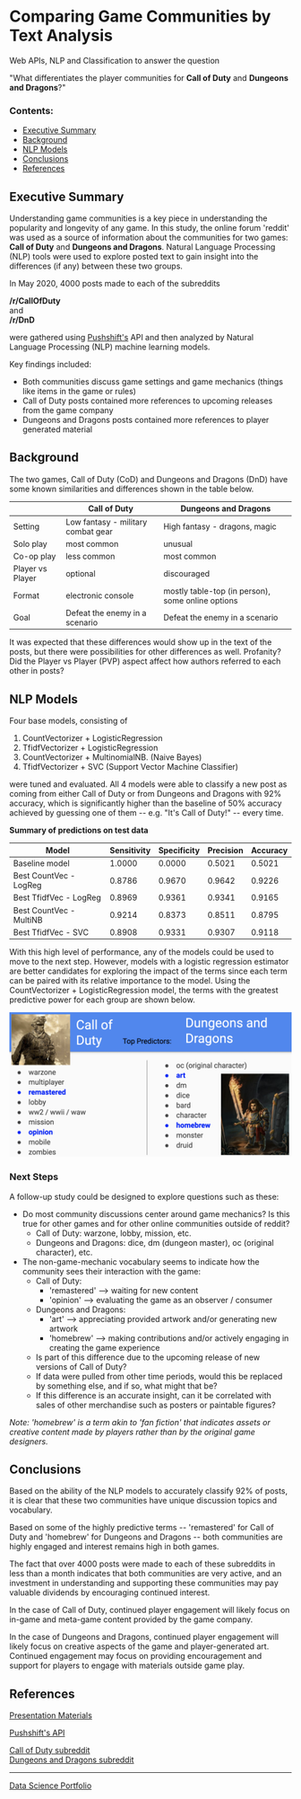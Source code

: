 # Comparing Game Communities by Text Analysis

Web APIs, NLP and Classification to answer the question

"What differentiates the player communities for **Call of Duty** and **Dungeons and Dragons**?"

### Contents:
- [Executive Summary](#Executive-Summary)
- [Background](#Background)
- [NLP Models](#NLP-Models)
- [Conclusions](#Conclusions)
- [References](#References)


## Executive Summary

Understanding game communities is a key piece in understanding the popularity and longevity of any game. In this study, the online forum 'reddit' was used as a source of information about the communities for two games: **Call of Duty** and **Dungeons and Dragons**. Natural Language Processing (NLP) tools were used to explore posted text to gain insight into the differences (if any) between these two groups.

In May 2020, 4000 posts made to each of the subreddits

**/r/CallOfDuty**    
       and   
**/r/DnD**

were gathered using [Pushshift's](https://github.com/pushshift/api) API and then analyzed by Natural Language Processing (NLP) machine learning models.

Key findings included:  
- Both communities discuss game settings and game mechanics (things like items in the game or rules)
- Call of Duty posts contained more references to upcoming releases from the game company
- Dungeons and Dragons posts contained more references to player generated material

## Background

The two games, Call of Duty (CoD) and Dungeons and Dragons (DnD) have some known similarities and differences shown in the table below.

||Call of Duty|Dungeons and Dragons|
|---|---|---|
|Setting|Low fantasy - military combat gear|High fantasy - dragons, magic|
|Solo play|most common|unusual|
|Co-op play|less common|most common|
|Player vs Player|optional|discouraged|
|Format|electronic console|mostly table-top (in person), some online options|
|Goal|Defeat the enemy in a scenario|Defeat the enemy in a scenario|

It was expected that these differences would show up in the text of the posts, but there were possibilities for other differences as well. Profanity? Did the Player vs Player (PVP) aspect affect how authors referred to each other in posts?  

## NLP Models

Four base models, consisting of
1. CountVectorizer + LogisticRegression
2. TfidfVectorizer + LogisticRegression
3. CountVectorizer + MultinomialNB. (Naive Bayes)
4. TfidfVectorizer + SVC (Support Vector Machine Classifier)

were tuned and evaluated. All 4 models were able to classify a new post as coming from either Call of Duty or from Dungeons and Dragons with 92% accuracy, which is significantly higher than the baseline of 50% accuracy achieved by guessing one of them -- e.g. "It's Call of Duty!" -- every time.

**Summary of predictions on test data**   

|Model| Sensitivity|Specificity|Precision|Accuracy|
|---|---|---|---|---|
|Baseline model|1.0000|0.0000|0.5021|0.5021|
|Best CountVec - LogReg|0.8786|0.9670|0.9642|0.9226|
|Best TfidfVec - LogReg|0.8969|0.9361|0.9341|0.9165|
|Best CountVec - MultiNB|0.9214|0.8373|0.8511|0.8795|
|Best TfidfVec - SVC|0.8908|0.9331|0.9307|0.9118|


With this high level of performance, any of the models could be used to move to the next step. However, models with a logistic regression estimator are better candidates for exploring the impact of the terms since each term can be paired with its relative importance to the model. Using the CountVectorizer + LogisticRegression model, the terms with the greatest predictive power for each group are shown below.


![NLP top predictive vocab](assets/NLP_top_predictive_vocab.png)

### Next Steps

A follow-up study could be designed to explore questions such as these:

- Do most community discussions center around game mechanics? Is this true for other games and for other online communities outside of reddit?   
  - Call of Duty: warzone, lobby, mission, etc.   
  - Dungeons and Dragons: dice, dm (dungeon master), oc (original character), etc.
- The non-game-mechanic vocabulary seems to indicate how the community sees their interaction with the game:
  - Call of Duty:
    - 'remastered' --> waiting for new content
    - 'opinion' --> evaluating the game as an observer / consumer
  - Dungeons and Dragons:
    - 'art' --> appreciating provided artwork and/or generating new artwork
    - 'homebrew' --> making contributions and/or actively engaging in creating the game experience   
  - Is part of this difference due to the upcoming release of new versions of Call of Duty?
  - If data were pulled from other time periods, would this be replaced by something else, and if so, what might that be?
  - If this difference is an accurate insight, can it be correlated with sales of other merchandise such as posters or paintable figures?

_Note: 'homebrew' is a term akin to 'fan fiction' that indicates assets or creative content made by players rather than by the original game designers._

## Conclusions

Based on the ability of the NLP models to accurately classify 92% of posts, it is clear that these two communities have unique discussion topics and vocabulary.

Based on some of the highly predictive terms -- 'remastered' for Call of Duty and 'homebrew' for Dungeons and Dragons -- both communities are highly engaged and interest remains high in both games.

The fact that over 4000 posts were made to each of these subreddits in less than a month indicates that both communities are very active, and an investment in understanding and supporting these communities may pay valuable dividends by encouraging continued interest.

In the case of Call of Duty, continued player engagement will likely focus on in-game and meta-game content provided by the game company.

In the case of Dungeons and Dragons, continued player engagement will likely focus on creative aspects of the game and player-generated art. Continued engagement may focus on providing encouragement and support for players to engage with materials outside game play.

## References

[Presentation Materials](presentation/NLP-DnD-CoD.pdf)  

[Pushshift's API](https://github.com/pushshift/api)    

[Call of Duty subreddit](https://www.reddit.com/r/CallOfDuty/)     
[Dungeons and Dragons subreddit](https://www.reddit.com/r/DnD/)


----------------------------------------------------------------------------
[Data Science Portfolio](https://jshaffer94247.github.io/)
